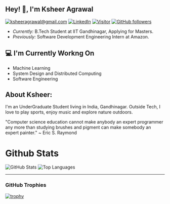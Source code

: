 

<h2>Hey! 👋, I'm Ksheer Agrawal </h2>

<a href="mailto:ksheeragrawal@gmail.com">![ksheeragrawal@gmail.com](https://img.shields.io/badge/Gmail-D14836?style=for-the-badge&logo=gmail&logoColor=white)</a> <a href="https://www.linkedin.com/in/ksheer-sagar-agrawal-8973851b8/">![LinkedIn](https://img.shields.io/badge/LinkedIn-0077B5?style=for-the-badge&logo=linkedin&logoColor=white)</a>
[![Visitor](https://visitor-badge.laobi.icu/badge?page_id=ksheersagaragrawal.76050795)](https://github.com/ksheersagaragrawal) [![GitHub followers](https://img.shields.io/github/followers/ksheersagaragrawal.svg?style=social&label=Follow)](https://github.com/ksheersagaragrawal?tab=followers)

- <i>Currently:</i> B.Tech Student at IIT Gandhinagar, Applying for Masters. 
- <i>Previously:</i> Software Development Engineering Intern at Amazon.

<h2>💻 I'm Currently Workng On</h2>

- Machine Learning
- System Design and Distributed Computing
- Software Engineering


<h2> About Ksheer:</h2>

I'm an UnderGraduate Student living in India, Gandhinagar. Outside Tech, I love to play sports, enjoy music and explore nature outdoors. 

"Computer science education cannot make anybody an expert programmer any more than studying brushes and pigment can make somebody an expert painter."
~ Eric S. Raymond



# Github Stats

![GitHub Stats](https://github-readme-stats.vercel.app/api?username=ksheersagaragrawal&show_icons=true)
![Top Languages](https://github-readme-stats.vercel.app/api/top-langs/?username=ksheersagaragrawal)


---
### GitHub Trophies
[![trophy](https://github-profile-trophy.vercel.app/?username=ksheersagaragrawal)](https://github.com/ryo-ma/github-profile-trophy)




